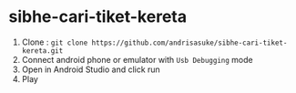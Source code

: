 # sibhe-cari-tiket-kereta

1. Clone : `git clone https://github.com/andrisasuke/sibhe-cari-tiket-kereta.git`
2. Connect android phone or emulator with `Usb Debugging` mode
3. Open in Android Studio and click run
4. Play
